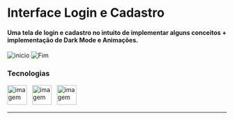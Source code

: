 # Interface Login e Cadastro
  
<h4>Uma tela de login e cadastro no intuito de implementar alguns conceitos + implementação de Dark Mode e Animações.</h4>
<img  alt="inicio"  src="https://i.imgur.com/PaHHVBd.png">
<img  alt="Fim"  src="https://i.imgur.com/Aqg9WqR.png">

</div>
  
### Tecnologias

<img src="https://img.shields.io/badge/-HTML5-000000?style=flat&logo=html5" alt="imagem" width="45"> &nbsp;
<img src="https://img.shields.io/badge/-CSS-000000?style=flat&logo=css3" alt="imagem" width="45"> &nbsp;
<img src="https://img.shields.io/badge/-JavaScript-black?style=flat&logo=javascript&link=https://github.com/BRdhanani" alt="imagem" width="45"> &nbsp;
  
---
